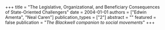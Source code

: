 +++
title = "The Legislative, Organizational, and Beneficiary Consequences of State-Oriented Challengers"
date = 2004-01-01
authors = ["Edwin Amenta", "Neal Caren"]
publication_types = ["2"]
abstract = ""
featured = false
publication = "*The Blackwell companion to social movements*"
+++

